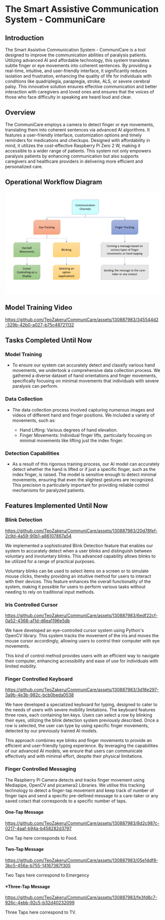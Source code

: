 # **The Smart Assistive Communication System - CommuniCare**

## **Introduction**

The Smart Assistive Communication System - CommuniCare is a tool designed to improve the communication abilities of paralysis patients. Utilizing advanced AI and affordable technology, this system translates subtle finger or eye movements into coherent sentences. By providing a real-time, intuitive, and user-friendly interface, it significantly reduces isolation and frustration, enhancing the quality of life for individuals with conditions like quadriplegia, paraplegia, stroke, ALS, or severe cerebral palsy. This innovative solution ensures effective communication and better interaction with caregivers and loved ones and ensures that the voices of those who face difficulty in speaking are heard loud and clear.

## **Overview**

The CommuniCare employs a camera to detect finger or eye movements, translating them into coherent sentences via advanced AI algorithms. It features a user-friendly interface, customization options and timely reminders for medications and checkups. Designed with affordability in mind, it utilizes the cost-effective Raspberry Pi Zero 2 W, making it accessible to a wider range of patients. This system not only empowers paralysis patients by enhancing communication but also supports caregivers and healthcare providers in delivering more efficient and personalized care.

## **Operational Workflow Diagram**
![Workflow Diagram](assets/flowchart.png)
## **Model Training Video**

https://github.com/TeoZakeru/CommuniCare/assets/130887983/345544d2-329b-42b0-a027-b75c48721132


## **Tasks Completed Until Now**
### **Model Training**

- To ensure our system can accurately detect and classify various hand movements, we undertook a comprehensive data collection process. We gathered a diverse dataset of hand orientations and finger movements, specifically focusing on minimal movements that individuals with severe paralysis can perform.

### **Data Collection**

- The data collection process involved capturing numerous images and videos of different hand and finger positions. We included a variety of movements, such as:

   - Hand Lifting: Various degrees of hand elevation.
   - Finger Movements: Individual finger lifts, particularly focusing on minimal movements like lifting just the index finger.

### **Detection Capabilities**

- As a result of this rigorous training process, our AI model can accurately detect whether the hand is lifted or if just a specific finger, such as the index finger, is raised. The model is sensitive enough to detect minimal movements, ensuring that even the slightest gestures are recognized. This precision is particularly important for providing reliable control mechanisms for paralyzed patients.
## **Features Implemented Until Now**

### **Blink Detection**


https://github.com/TeoZakeru/CommuniCare/assets/130887983/20d78fef-2c9d-4a59-90b1-a86107867a54

We implemented a sophisticated Blink Detection feature that enables our system to accurately detect when a user blinks and distinguish between voluntary and involuntary blinks. This advanced capability allows blinks to be utilized for a range of practical purposes.

Voluntary blinks can be used to select items on a screen or to simulate mouse clicks, thereby providing an intuitive method for users to interact with their devices. This feature enhances the overall functionality of the system, making it possible for users to perform various tasks without needing to rely on traditional input methods.

### **Iris Controlled Cursor**


https://github.com/TeoZakeru/CommuniCare/assets/130887983/6edf22cf-0a52-4368-a11d-d6ea1196e5db


We have developed an eye-controlled cursor system using Python's OpenCV library. This system tracks the movement of the iris and moves the mouse cursor accordingly, allowing users to control their computer with eye movements.

This kind of control method provides users with an efficient way to navigate their computer, enhancing accessibility and ease of use for individuals with limited mobility.

### **Finger Controlled Keyboard**

https://github.com/TeoZakeru/CommuniCare/assets/130887983/3d18e297-3a9b-4e3b-982c-bcb0beda0538


We have developed a specialized keyboard for typing, designed to cater to the needs of users with severe mobility limitations. The keyboard features three rows, each containing ten keys. Users can select a row by blinking their eyes, utilizing the blink detection system previously described. Once a row is selected, the user can type by using specific finger movements, detected by our previously trained AI models.

This approach combines eye blinks and finger movements to provide an efficient and user-friendly typing experience. By leveraging the capabilities of our advanced AI models, we ensure that users can communicate effectively and with minimal effort, despite their physical limitations.


### **Finger Controlled Messaging**

The Raspberry Pi Camera detects and tracks finger movement using Mediapipe, OpenCV and picamera2 Libraries. We utilise this tracking technology to detect a finger-tap movement and keep track of number of finger taps and send a specific pre-defined message to a care-taker or any saved cotact that corresponds to a specific number of taps.

#### **One-Tap Message**

https://github.com/TeoZakeru/CommuniCare/assets/130887983/8d2c987c-0217-4aaf-b94a-b458282d3797

One Tap here corresponds to Food.

#### **Two-Tap Message**


https://github.com/TeoZakeru/CommuniCare/assets/130887983/05e14df8-3bc5-456a-b755-14167367f305

Two Taps here correspond to Emergency

#### ***Three-Tap Message**


https://github.com/TeoZakeru/CommuniCare/assets/130887983/fe3fd8c7-926c-4ebb-92c5-b32d40232099

Three Taps here correspond to TV.
